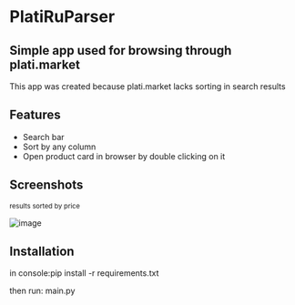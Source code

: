 # PlatiRuParser
## Simple app used for browsing through plati.market
This app was created because plati.market lacks sorting in search results 
## Features

- Search bar
- Sort by any column
- Open product card in browser by double clicking on it
## Screenshots
<sub>results sorted by price</sub>

![image](https://user-images.githubusercontent.com/49995905/221430161-873c2cab-8d8c-4b16-8722-c6b0cf61f690.png)

## Installation
in console:pip install -r requirements.txt

then run: main.py
